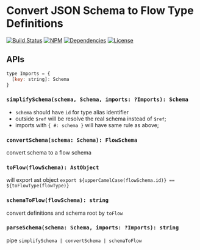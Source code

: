 # Convert JSON Schema to Flow Type Definitions

[![Build Status](https://img.shields.io/travis/morlay/json-schema-to-flow-type.svg?style=flat-square)](https://travis-ci.org/morlay/json-schema-to-flow-type)
[![NPM](https://img.shields.io/npm/v/json-schema-to-flow-type.svg?style=flat-square)](https://npmjs.org/package/json-schema-to-flow-type)
[![Dependencies](https://img.shields.io/david/morlay/json-schema-to-flow-type.svg?style=flat-square)](https://david-dm.org/morlay/json-schema-to-flow-type)
[![License](https://img.shields.io/npm/l/json-schema-to-flow-type.svg?style=flat-square)](https://npmjs.org/package/json-schema-to-flow-type)



## APIs

```js
type Imports = {
  [key: string]: Schema
}
```

### `simplifySchema(schema, Schema, imports: ?Imports): Schema`

* `schema` should have `id` for type alias identifier
* outside `$ref` will be resolve the real schema instead of `$ref`;
* imports with `{ #: schema }` will have same rule as above;

### `convertSchema(schema: Schema): FlowSchema`

convert schema to a flow schema

### `toFlow(flowSchema): AstObject`

will export ast object `export ${upperCamelCase(flowSchema.id)} == ${toFlowType(flowType)}`

### `schemaToFlow(flowSchema): string`

convert definitions and schema root by `toFlow`

### `parseSchema(schema: Schema, imports: ?Imports): string`

pipe `simplifySchema | convertSchema | schemaToFlow`

